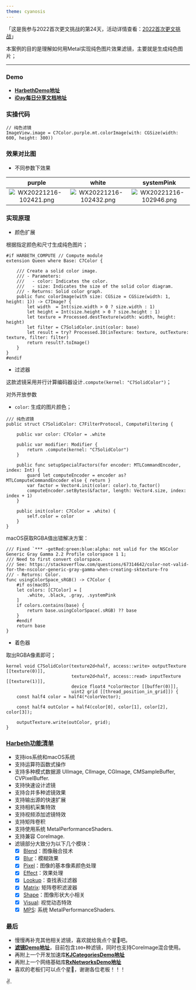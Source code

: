 ```yaml
---
theme: cyanosis
---
```

「这是我参与2022首次更文挑战的第24天，活动详情查看：[2022首次更文挑战](https://juejin.cn/post/7162096952883019783?utm_source=push&utm_medium=web&utm_campaign=jinshijihua02)」

本案例的目的是理解如何用Metal实现纯色图片效果滤镜，主要就是生成纯色图片；

---

### Demo

- [**HarbethDemo地址**](https://github.com/yangKJ/Harbeth)
- [**iDay每日分享文档地址**](https://github.com/yangKJ/iDay)

### 实操代码

```
// 纯色滤镜
ImageView.image = C7Color.purple.mt.colorImage(with: CGSize(width: 600, height: 300))
```

### 效果对比图

- 不同参数下效果

|purple|white|systemPink|
|:-:|:-:|:-:|
|![WX20221216-102421.png](https://p3-juejin.byteimg.com/tos-cn-i-k3u1fbpfcp/6e0618b805b249cc8a0d6c6651fa55f0~tplv-k3u1fbpfcp-watermark.image?)|![WX20221216-102432.png](https://p3-juejin.byteimg.com/tos-cn-i-k3u1fbpfcp/d3f6a27725f241e2850822050158ed0b~tplv-k3u1fbpfcp-watermark.image?)|![WX20221216-102946.png](https://p6-juejin.byteimg.com/tos-cn-i-k3u1fbpfcp/92b49401fff041e59d23332a49ee00e1~tplv-k3u1fbpfcp-watermark.image?)|

### 实现原理

- 颜色扩展

根据指定颜色和尺寸生成纯色图片；

```
#if HARBETH_COMPUTE // Compute module
extension Queen where Base: C7Color {
    
    /// Create a solid color image.
    /// - Parameters:
    ///   - color: Indicates the color.
    ///   - size: Indicates the size of the solid color diagram.
    /// - Returns: Solid color graph.
    public func colorImage(with size: CGSize = CGSize(width: 1, height: 1)) -> C7Image? {
        let width  = Int(size.width > 0 ? size.width : 1)
        let height = Int(size.height > 0 ? size.height : 1)
        let texture = Processed.destTexture(width: width, height: height)
        let filter = C7SolidColor.init(color: base)
        let result = try? Processed.IO(inTexture: texture, outTexture: texture, filter: filter)
        return result?.toImage()
    }
}
#endif
```

- 过滤器

这款滤镜采用并行计算编码器设计`.compute(kernel: "C7SolidColor")`；

对外开放参数
- `color`: 生成的图片颜色；

```
/// 纯色滤镜
public struct C7SolidColor: C7FilterProtocol, ComputeFiltering {
    
    public var color: C7Color = .white
    
    public var modifier: Modifier {
        return .compute(kernel: "C7SolidColor")
    }
    
    public func setupSpecialFactors(for encoder: MTLCommandEncoder, index: Int) {
        guard let computeEncoder = encoder as? MTLComputeCommandEncoder else { return }
        var factor = Vector4.init(color: color).to_factor()
        computeEncoder.setBytes(&factor, length: Vector4.size, index: index + 1)
    }
    
    public init(color: C7Color = .white) {
        self.color = color
    }
}
```

macOS获取RGBA值出错解决方案：

```
/// Fixed `*** -getRed:green:blue:alpha: not valid for the NSColor Generic Gray Gamma 2.2 Profile colorspace 1 1;
/// Need to first convert colorspace.
/// See: https://stackoverflow.com/questions/67314642/color-not-valid-for-the-nscolor-generic-gray-gamma-when-creating-sktexture-fro
/// - Returns: Color.
func usingColorSpace_sRGB() -> C7Color {
    #if os(macOS)
    let colors: [C7Color] = [
        .white, .black, .gray, .systemPink
    ]
    if colors.contains(base) {
        return base.usingColorSpace(.sRGB) ?? base
    }
    #endif
    return base
}
```

- 着色器

取出RGBA像素即可； 

```
kernel void C7SolidColor(texture2d<half, access::write> outputTexture [[texture(0)]],
                         texture2d<half, access::read> inputTexture [[texture(1)]],
                         device float4 *colorVector [[buffer(0)]],
                         uint2 grid [[thread_position_in_grid]]) {
    const half4 color = half4(*colorVector);
    
    const half4 outColor = half4(color[0], color[1], color[2], color[3]);
    
    outputTexture.write(outColor, grid);
}
```

### [Harbeth功能清单](https://github.com/yangKJ/Harbeth)

- 支持ios系统和macOS系统
- 支持运算符函数式操作
- 支持多种模式数据源 UIImage, CIImage, CGImage, CMSampleBuffer, CVPixelBuffer.
- 支持快速设计滤镜
- 支持合并多种滤镜效果
- 支持输出源的快速扩展
- 支持相机采集特效
- 支持视频添加滤镜特效
- 支持矩阵卷积
- 支持使用系统 MetalPerformanceShaders.
- 支持兼容 CoreImage.
- 滤镜部分大致分为以下几个模块：
   - [x] [Blend](https://github.com/yangKJ/Harbeth/tree/master/Sources/Compute/Blend)：图像融合技术
   - [x] [Blur](https://github.com/yangKJ/Harbeth/tree/master/Sources/Compute/Blur)：模糊效果
   - [x] [Pixel](https://github.com/yangKJ/Harbeth/tree/master/Sources/Compute/ColorProcess)：图像的基本像素颜色处理
   - [x] [Effect](https://github.com/yangKJ/Harbeth/tree/master/Sources/Compute/Effect)：效果处理
   - [x] [Lookup](https://github.com/yangKJ/Harbeth/tree/master/Sources/Compute/Lookup)：查找表过滤器
   - [x] [Matrix](https://github.com/yangKJ/Harbeth/tree/master/Sources/Compute/Matrix): 矩阵卷积滤波器
   - [x] [Shape](https://github.com/yangKJ/Harbeth/tree/master/Sources/Compute/Shape)：图像形状大小相关
   - [x] [Visual](https://github.com/yangKJ/Harbeth/tree/master/Sources/Compute/Visual): 视觉动态特效
   - [x] [MPS](https://github.com/yangKJ/Harbeth/tree/master/Sources/Compute/MPS): 系统 MetalPerformanceShaders.

### 最后

- 慢慢再补充其他相关滤镜，喜欢就给我点个星🌟吧。
- [**滤镜Demo地址**](https://github.com/yangKJ/Harbeth)，目前包含`100+`种滤镜，同时也支持CoreImage混合使用。
- 再附上一个开发加速库[**KJCategoriesDemo地址**](https://github.com/yangKJ/KJCategories)
- 再附上一个网络基础库[**RxNetworksDemo地址**](https://github.com/yangKJ/RxNetworks)
- 喜欢的老板们可以点个星🌟，谢谢各位老板！！！

✌️.
